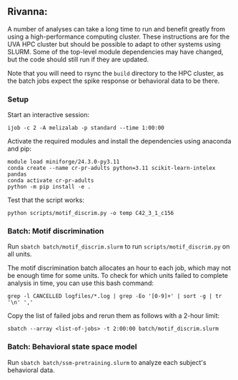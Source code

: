 
## Rivanna:

A number of analyses can take a long time to run and benefit greatly from using a high-performance computing cluster. These instructions are for the UVA HPC cluster but should be possible to adapt to other systems using SLURM. Some of the top-level module dependencies may have changed, but the code should still run if they are updated.

Note that you will need to rsync the `build` directory to the HPC cluster, as the batch jobs expect the spike response or behavioral data to be there.

### Setup

Start an interactive session:

``` shell
ijob -c 2 -A melizalab -p standard --time 1:00:00
```

Activate the required modules and install the dependencies using anaconda and pip:

``` shell
module load miniforge/24.3.0-py3.11
conda create --name cr-pr-adults python=3.11 scikit-learn-intelex pandas
conda activate cr-pr-adults
python -m pip install -e .
```

Test that the script works:

``` shell
python scripts/motif_discrim.py -o temp C42_3_1_c156
```

### Batch: Motif discrimination

Run `sbatch batch/motif_discrim.slurm` to run `scripts/motif_discrim.py` on all units.

The motif discrimination batch allocates an hour to each job, which may not be enough time for some units. To check for which units failed to complete analysis in time, you can use this bash command:

``` shell
grep -l CANCELLED logfiles/*.log | grep -Eo '[0-9]+' | sort -g | tr '\n' ','
```

Copy the list of failed jobs and rerun them as follows with a 2-hour limit:

``` shell
sbatch --array <list-of-jobs> -t 2:00:00 batch/motif_discrim.slurm
```

### Batch: Behavioral state space model

Run `sbatch batch/ssm-pretraining.slurm` to analyze each subject's behavioral data.
